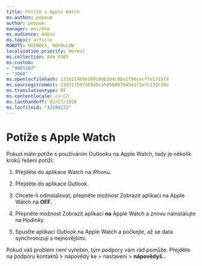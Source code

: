 ```yaml
---
title: Potíže s Apple Watch
ms.author: pebaum
author: pebaum
manager: mnirkhe
ms.audience: Admin
ms.topic: article
ROBOTS: NOINDEX, NOFOLLOW
localization_priority: Normal
ms.collection: Adm_O365
ms.custom:
- "9001107"
- "3068"
ms.openlocfilehash: 131b21469e189c0db2d4c88a1f90cecffe1315f4
ms.sourcegitcommit: 23d217597369d0ca585600f9454171e7c133c30e
ms.translationtype: MT
ms.contentlocale: cs-CZ
ms.lasthandoff: 02/27/2020
ms.locfileid: "42288172"
---
```

# <a name="trouble-with-the-apple-watch"></a>Potíže s Apple Watch

Pokud máte potíže s používáním Outlooku na Apple Watch, tady je několik kroků řešení potíží: 

1. Přejděte do aplikace Watch na iPhonu.

2. Přejděte do aplikace Outlook.

3. Chcete-li odinstalovat, přepněte možnost Zobrazit aplikaci na Apple Watch na **OFF.**

4. Přepněte možnost Zobrazit aplikaci **na** Apple Watch a znovu nainstalujte na Hodinky.

5. Spusťte aplikaci Outlook na Apple Watch a počkejte, až se data synchronizují s nejnovějšími. 

Pokud váš problém není vyřešen, tým podpory vám rád pomůže. Přejděte na podporu kontaktů > nápovědy ke > nastavení > **nápovědy**& . 